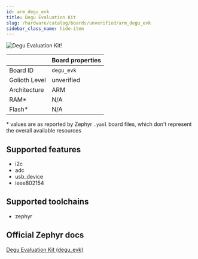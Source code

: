 ```yaml
---
id: arm_degu_evk
title: Degu Evaluation Kit
slug: /hardware/catalog/boards/unverified/arm_degu_evk
sidebar_class_name: hide-item
---
```


[//]: # (This is an auto-generated file, do not edit! Changes to it will be lost upon re-generation)

![Degu Evaluation Kit!](/img/boards/arm/degu_evk.png "Degu Evaluation Kit")

|                | Board properties     |
| -------------  | -------------------- |
| Board ID       | `degu_evk` |
| Golioth Level  | unverified       |
| Architecture   | ARM |
| RAM*           | N/A |
| Flash*         | N/A |

\* values are as reported by Zephyr `.yaml` board files, which don't represent the overall available resources



## Supported features

* i2c
* adc
* usb_device
* ieee802154

## Supported toolchains

* zephyr

## Official Zephyr docs

[Degu Evaluation Kit (degu_evk)](https://docs.zephyrproject.org/latest/boards/arm/degu_evk/doc/index.html)
